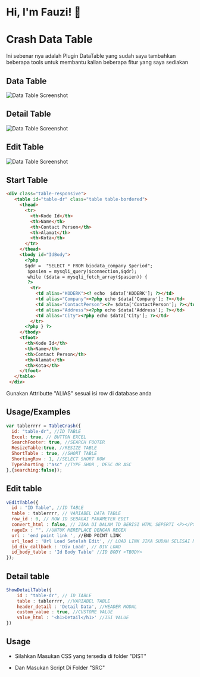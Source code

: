 
#  Hi, I'm Fauzi! 👋
# Crash Data Table



Ini sebenar nya adalah Plugin DataTable yang sudah saya tambahkan beberapa tools untuk membantu kalian
beberapa fitur yang saya sediakan





## Data Table

![Data Table Screenshot](https://healthsys.my.id/crash/demo%20datatable.png)

## Detail Table
![Data Table Screenshot](https://healthsys.my.id/crash/detail%20table.png)

## Edit Table
![Data Table Screenshot](https://healthsys.my.id/crash/edit%20table.png)



## Start Table

```html 
<div class="table-responsive">
   <table id="table-dr" class="table table-bordered">
     <thead>
       <tr>
         <th>Kode Id</th>
         <th>Name</th>
         <th>Contact Person</th>
         <th>Alamat</th>
         <th>Kota</th>
       </tr>
     </thead>
     <tbody id="IdBody">
       <?php
       $qdr =  "SELECT * FROM biodata_company $period";
        $pasien = mysqli_query($connection,$qdr);
        while ($data = mysqli_fetch_array($pasien)) {
        ?>
         <tr>
           <td alias="KODERK"><? echo  $data['KODERK']; ?></td>
           <td alias="Company"><?php echo $data['Company']; ?></td>
           <td alias="ContactPerson"><?= $data['ContactPerson']; ?></td>
           <td alias="Address"><?php echo $data['Address']; ?></td>
           <td alias="City"><?php echo $data['City']; ?></td>
         </tr>
       <?php } ?>
     </tbody>
     <tfoot>
       <th>Kode Id</th>
       <th>Name</th>
       <th>Contact Person</th>
       <th>Alamat</th>
       <th>Kota</th>
     </tfoot>
   </table>
 </div>
```
Gunakan Attributte "ALIAS" sesuai isi row di database anda


## Usage/Examples

```javascript
var tablerrrr = TableCrash({
  id: "table-dr", //ID TABLE
  Excel: true, // BUTTON EXCEL
  SearchFooter: true, //SEARCH FOOTER
  ResizeTable:true, //RESIZE TABLE
  ShortTable : true, //SHORT TABLE
  ShortingRow : 1, //SELECT SHORT ROW
  TypeShorting :"asc" //TYPE SHOR , DESC OR ASC
},{searching:false});
```

## Edit table

```javascript
vEditTable({
  id : "ID Table", //ID TABLE
  table : tablerrrr, // VARIABEL DATA TABLE
  row_id : 0, // ROW ID SEBAGAI PARAMETER EDIT
  convert_html : false, // JIKA DI DALAM TD BERISI HTML SEPERTI <P></P> MAKA GUNAKAN TRUE
  rageEx : "", //UNTUK MEREPLACE DENGAN REGEX
  url : 'end point link ', //END POINT LINK
  url_load : 'Url Load Setelah Edit', // LOAD LINK JIKA SUDAH SELESAI MENGEDIT
  id_div_callback : 'Div Load', // DIV LOAD
  id_body_table : 'Id Body Table' //ID BODY <TBODY>
});
```
## Detail table

```javascript
ShowDetailTable({
    id : "table-dr", // ID TABLE
    table : tablerrrr, //VARIABEL TABLE
    header_detail : 'Detail Data', //HEADER MODAL
    custom_value : true, //CUSTOME VALUE 
    value_html : '<h1>Detail</h1>' //ISI VALUE
})
```



## Usage

- Silahkan Masukan CSS yang tersedia di folder "DIST"

- Dan Masukan Script Di Folder "SRC"

